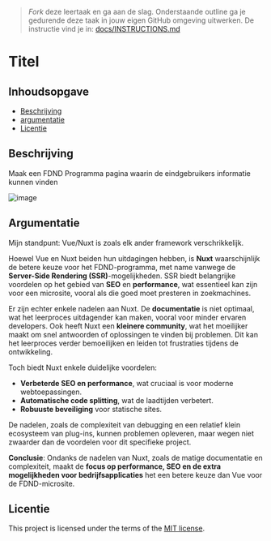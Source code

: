 > _Fork_ deze leertaak en ga aan de slag. 
Onderstaande outline ga je gedurende deze taak in jouw eigen GitHub omgeving uitwerken. 
De instructie vind je in: [docs/INSTRUCTIONS.md](https://github.com/fdnd-task/choices-choices-the-tech-stack/blob/main/docs/INSTRUCTIONS.md)

# Titel
<!-- Geef je project een titel en schrijf in één zin wat het is -->

## Inhoudsopgave

  * [Beschrijving](#beschrijving)
  * [argumentatie](#argumentatie)
  * [Licentie](#licentie)

## Beschrijving
Maak een FDND Programma pagina waarin de eindgebruikers informatie kunnen vinden

![image](https://github.com/user-attachments/assets/09ffeef5-1105-496c-90f6-07ae805b8b48)

## Argumentatie
Mijn standpunt: Vue/Nuxt is zoals elk ander framework verschrikkelijk.

Hoewel Vue en Nuxt beiden hun uitdagingen hebben, is **Nuxt** waarschijnlijk de betere keuze voor het FDND-programma, met name vanwege de **Server-Side Rendering (SSR)**-mogelijkheden. SSR biedt belangrijke voordelen op het gebied van **SEO** en **performance**, wat essentieel kan zijn voor een microsite, vooral als die goed moet presteren in zoekmachines.

Er zijn echter enkele nadelen aan Nuxt. De **documentatie** is niet optimaal, wat het leerproces uitdagender kan maken, vooral voor minder ervaren developers. Ook heeft Nuxt een **kleinere community**, wat het moeilijker maakt om snel antwoorden of oplossingen te vinden bij problemen. Dit kan het leerproces verder bemoeilijken en leiden tot frustraties tijdens de ontwikkeling.

Toch biedt Nuxt enkele duidelijke voordelen:
- **Verbeterde SEO en performance**, wat cruciaal is voor moderne webtoepassingen.
- **Automatische code splitting**, wat de laadtijden verbetert.
- **Robuuste beveiliging** voor statische sites.

De nadelen, zoals de complexiteit van debugging en een relatief klein ecosysteem van plug-ins, kunnen problemen opleveren, maar wegen niet zwaarder dan de voordelen voor dit specifieke project.

**Conclusie**: Ondanks de nadelen van Nuxt, zoals de matige documentatie en complexiteit, maakt de **focus op performance, SEO en de extra mogelijkheden voor bedrijfsapplicaties** het een betere keuze dan Vue voor de FDND-microsite.

## Licentie

This project is licensed under the terms of the [MIT license](./LICENSE).
